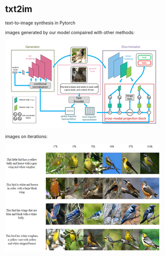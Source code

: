 # txt2im
text-to-image synthesis in Pytorch

images generated by our model compaired with other methods:

<img src="images/GAN-v4.pdf"/>

images on iterations:

<img src="images_on_iters.jpg" width="600px" height="350px"/>
